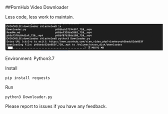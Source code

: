 ##PornHub Video Downloader

Less code, less work to maintain.

![output](/ternimal.png "Title")

Environment: Python3.7

Install
```
pip install requests
```

Run
```
python3 Downloader.py
```
Please report to issues if you have any feedback.
